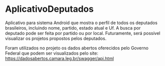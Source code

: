 # AplicativoDeputados

Aplicativo para sistema Android que mostra o perfil de todos os deputados brasileiros, incluindo nome, partido, estado atual e Uf. A busca por deputado pode ser feita por partido ou por local. Futuramente, será possível visualizar os projetos propostos pelos deputados. 

Foram utilizados no projeto os dados abertos oferecidos pelo Governo Federal que podem ser visualizados pelo site: https://dadosabertos.camara.leg.br/swagger/api.html

